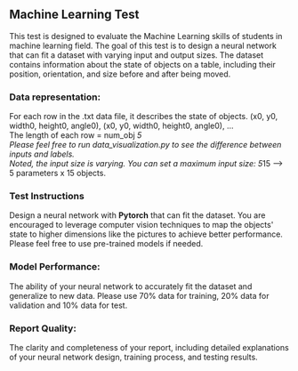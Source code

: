 ## Machine Learning Test

This test is designed to evaluate the Machine Learning skills of students in machine learning field.
The goal of this test is to design a neural network that can fit a dataset with varying input and output sizes. 
The dataset contains information about the state of objects on a table, including their position, orientation, and size before and after being moved.

### Data representation:
For each row in the .txt data file, it describes the state of objects.
(x0, y0, width0, height0, angle0), (x0, y0, width0, height0, angle0), ... \
The length of each row = num_obj *5 \
Please feel free to run data_visualization.py to see the difference between inputs and labels. \
Noted, the input size is varying. You can set a maximum input size: 5*15 --> 5 parameters x 15 objects.

### Test Instructions
Design a neural network with **Pytorch** that can fit the dataset. 
You are encouraged to leverage computer vision techniques to map the objects' state to higher dimensions like the pictures to achieve better performance.
Please feel free to use pre-trained models if needed.

### Model Performance: 
The ability of your neural network to accurately fit the dataset and generalize to new data.
Please use 70% data for training, 20% data for validation and 10% data for test.

### Report Quality:
The clarity and completeness of your report, including detailed explanations of your neural network design, training process, and testing results.








